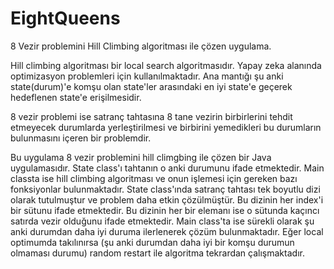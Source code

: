 # EightQueens
8 Vezir problemini Hill Climbing algoritması ile çözen uygulama.

Hill climbing algoritması bir local search algoritmasıdır. Yapay zeka alanında optimizasyon problemleri için kullanılmaktadır. Ana mantığı şu anki state(durum)'e komşu olan state'ler arasındaki en iyi state'e geçerek hedeflenen state'e erişilmesidir.

8 vezir problemi ise satranç tahtasına 8 tane vezirin birbirlerini tehdit etmeyecek durumlarda yerleştirilmesi ve birbirini yemedikleri bu durumların bulunmasını içeren bir problemdir.

Bu uygulama 8 vezir problemini hill climgbing ile çözen bir Java uygulamasıdır. State class'ı tahtanın o anki durumunu ifade etmektedir. Main classta ise hill climbing algoritması ve onun işlemesi için gereken bazı fonksiyonlar bulunmaktadır. State class'ında satranç tahtası tek boyutlu dizi olarak tutulmuştur ve problem daha etkin çözülmüştür. Bu dizinin her index'i bir sütunu ifade etmektedir. Bu dizinin her bir elemanı ise o sütunda kaçıncı satırda vezir olduğunu ifade etmektedir. Main class'ta ise sürekli olarak şu anki durumdan daha iyi duruma ilerlenerek çözüm bulunmaktadır. Eğer local optimumda takılınırsa (şu anki durumdan daha iyi bir komşu durumun olmaması durumu) random restart ile algoritma tekrardan çalışmaktadır.
